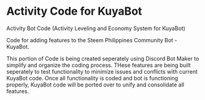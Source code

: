 # Activity Code for KuyaBot

Activity Bot Code (Activity Leveling and Economy System for KuyaBot)

Code for adding features to the Steem Philippines Community Bot - KuyaBot.

This portion of Code is being created seperately using Discord Bot Maker to simplify and organize the coding process.  THese features are being built seperately to test functionality to minimize issues and conflicts with current KuyaBot code.  Once all functionality is coded and bot is functioning properly, KuyaBot code will be ported over to unify and consolidate all features.


